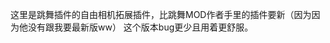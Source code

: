 <!--
 * @Author: 我是派蒙啊
 * @Last Modified by: 我是派蒙啊
 * @Create Date: 2024-01-25 15:15:33
 * @Last Modified time: 2024-01-25 15:18:03
 * @Github: https://github.com/Paimon-Kawaii
-->
这里是跳舞插件的自由相机拓展插件，比跳舞MOD作者手里的插件要新（因为因为他没有跟我要最新版ww）
这个版本bug更少且用着更舒服。